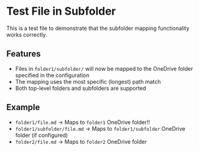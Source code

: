 # Test File in Subfolder

This is a test file to demonstrate that the subfolder mapping functionality works correctly.

## Features

- Files in `folder1/subfolder/` will now be mapped to the OneDrive folder specified in the configuration
- The mapping uses the most specific (longest) path match
- Both top-level folders and subfolders are supported

## Example

- `folder1/file.md` → Maps to `folder1` OneDrive folder!!
- `folder1/subfolder/file.md` → Maps to `folder1/subfolder` OneDrive folder (if configured)
- `folder2/file.md` → Maps to `folder2` OneDrive folder 